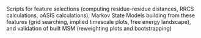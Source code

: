 Scripts for feature selections (computing residue-residue distances, RRCS calculations, oASIS calculations), Markov State Models building from these features (grid searching, implied timescale plots, free energy landscape), and validation of built MSM (reweighting plots and bootstrapping)
